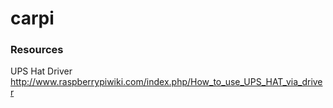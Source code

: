 # carpi

### Resources
UPS Hat Driver
http://www.raspberrypiwiki.com/index.php/How_to_use_UPS_HAT_via_driver